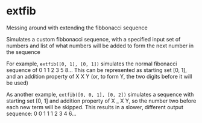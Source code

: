 # extfib
Messing around with extending the fibbonacci sequence

Simulates a custom fibbonacci sequence, with a specified input set of numbers and list of what numbers will be added to form the next number in the sequence

For example, `extfib([0, 1], [0, 1])` simulates the normal fibonacci sequence of 0 1 1 2 3 5 8... This can be represented as starting set [0, 1], and an addition property of X X Y (or, to form Y, the two digits before it will be used)

As another example, `extfib([0, 0, 1], [0, 2])` simulates a sequence with starting set [0, 1] and addition property of X _ X Y, so the number two before each new term will be skipped. This results in a slower, different output sequence: 0 0 1 1 1 2 3 4 6...
